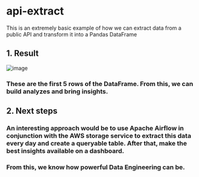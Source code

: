# api-extract
This is an extremely basic example of how we can extract data from a public API and transform it into a Pandas DataFrame

## 1. Result

![image](https://github.com/davypedro/api-extract/assets/88987986/459ec2ba-d89b-4d52-a5b5-a85c3d1abdcb)

### These are the first 5 rows of the DataFrame. From this, we can build analyzes and bring insights.

## 2. Next steps

### An interesting approach would be to use Apache Airflow in conjunction with the AWS storage service to extract this data every day and create a queryable table. After that, make the best insights available on a dashboard.

### From this, we know how powerful Data Engineering can be.

